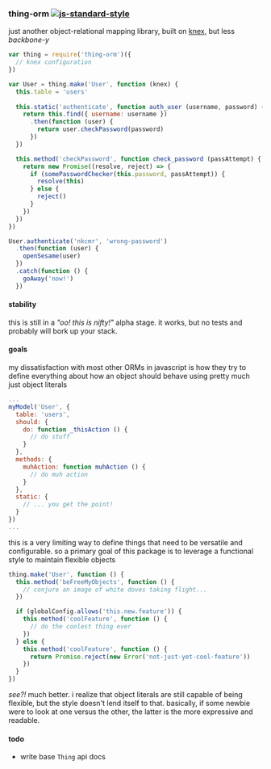 ### thing-orm [![js-standard-style](https://img.shields.io/badge/code%20style-standard-brightgreen.svg?style=flat)](https://github.com/feross/standard)
just another object-relational mapping library, built on [knex](http://knexjs.org/), but less _backbone-y_

```javascript
var thing = require('thing-orm')({
  // knex configuration
})

var User = thing.make('User', function (knex) {
  this.table = 'users'
  
  this.static('authenticate', function auth_user (username, password) {
    return this.find({ username: username })
      .then(function (user) {
        return user.checkPassword(password)
      })
  })

  this.method('checkPassword', function check_password (passAttempt) {
    return new Promise((resolve, reject) => {
      if (somePasswordChecker(this.password, passAttempt)) {
        resolve(this)
      } else {
        reject()
      }
    })
  })
})

User.authenticate('nkcmr', 'wrong-password')
  .then(function (user) {
    openSesame(user)
  })
  .catch(function () {
    goAway('now!')
  })
```

#### stability
this is still in a _"oo! this is nifty!"_ alpha stage. it works, but no tests and probably will bork up your stack.

#### goals
my dissatisfaction with most other ORMs in javascript is how they try to define everything about how an object should behave using pretty much just object literals

```javascript
...
myModel('User', {
  table: 'users',
  should: {
    do: function _thisAction () {
      // do stuff
    }
  },
  methods: {
    muhAction: function muhAction () {
      // do muh action
    }
  },
  static: {
    // ... you get the point!
  }
})
...
```

this is a very limiting way to define things that need to be versatile and configurable. so a primary goal of this package is to leverage a functional style to maintain flexible objects

```javascript
thing.make('User', function () {
  this.method('beFreeMyObjects', function () {
    // conjure an image of white doves taking flight...
  })

  if (globalConfig.allows('this.new.feature')) {
    this.method('coolFeature', function () {
      // do the coolest thing ever
    })
  } else {
    this.method('coolFeature', function () {
      return Promise.reject(new Error('not-just-yet-cool-feature'))
    })
  }
})
```

_see?!_ much better. i realize that object literals are still capable of being flexible, but the style doesn't lend itself to that. basically, if some newbie were to look at one versus the other, the latter is the more expressive and readable.

#### todo
- write base `Thing` api docs
